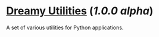 # [Dreamy Utilities](https://github.com/DreamCobbler/dreamy-utilities) (*1.0.0 alpha*)

A set of various utilities for Python applications. 